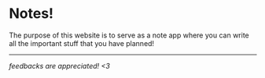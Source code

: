 # Notes! 

The purpose of this website is to serve as a note app where you can write all the important stuff that you have planned! 

------------

*feedbacks are appreciated! <3*
